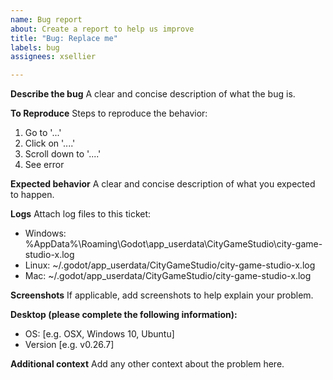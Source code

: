 ```yaml
---
name: Bug report
about: Create a report to help us improve
title: "Bug: Replace me"
labels: bug
assignees: xsellier

---
```


**Describe the bug**
A clear and concise description of what the bug is.

**To Reproduce**
Steps to reproduce the behavior:
1. Go to '...'
2. Click on '....'
3. Scroll down to '....'
4. See error

**Expected behavior**
A clear and concise description of what you expected to happen.

**Logs**
Attach log files to this ticket:
- Windows: %AppData%\Roaming\Godot\app_userdata\CityGameStudio\city-game-studio-x.log
- Linux: ~/.godot/app_userdata/CityGameStudio/city-game-studio-x.log
- Mac: ~/.godot/app_userdata/CityGameStudio/city-game-studio-x.log

**Screenshots**
If applicable, add screenshots to help explain your problem.

**Desktop (please complete the following information):**
 - OS: [e.g. OSX, Windows 10, Ubuntu]
 - Version [e.g. v0.26.7]

**Additional context**
Add any other context about the problem here.
